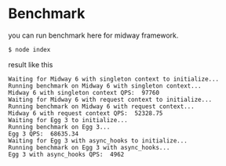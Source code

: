 # Benchmark

you can run benchmark here for midway framework.

```bash
$ node index
```

result like this

```text
Waiting for Midway 6 with singleton context to initialize...
Running benchmark on Midway 6 with singleton context...
Midway 6 with singleton context QPS:  97760
Waiting for Midway 6 with request context to initialize...
Running benchmark on Midway 6 with request context...
Midway 6 with request context QPS:  52328.75
Waiting for Egg 3 to initialize...
Running benchmark on Egg 3...
Egg 3 QPS:  68635.34
Waiting for Egg 3 with async_hooks to initialize...
Running benchmark on Egg 3 with async_hooks...
Egg 3 with async_hooks QPS:  4962
```
